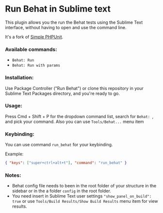 Run Behat in Sublime text
===============

This plugin allows you the run the Behat tests using the Sublime Text interface, without having to open and use the command line.

It's a fork of [Simple PHPUnit](https://github.com/evgeny-golubev/SimplePHPUnit-for-Sublime-Text).

### Available commands:

- `Behat: Run`
- `Behat: Run with params`

### Installation:

Use Package Controller ("Run Behat") or clone this repository in your Sublime Text Packages directory, and you're ready to go.

### Usage:

Press Cmd + Shift + P for the dropdown command list, search for `Behat: `, and pick your command. Also you can use `Tools/Behat...` menu item

### Keybinding:

You can use command `run_behat` for your keybinding.

Example:

```json
{ "keys": ["super+ctrl+alt+t"], "command": "run_behat" }
```

### Notes:

- Behat config file needs to been in the root folder of your structure in the sidebar or in the a folder `config` in the root folder.
- You need insert in Sublime Text user settings `"show_panel_on_build": true` or use `Tools/Build Results/Show Build Results` menu item for view results.

